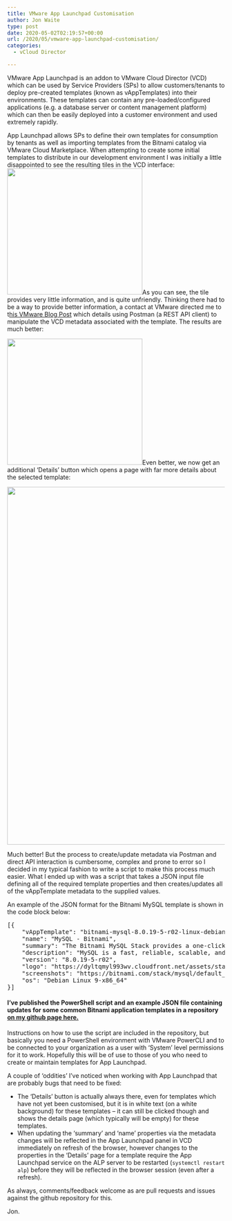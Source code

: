 ```yaml
---
title: VMware App Launchpad Customisation
author: Jon Waite
type: post
date: 2020-05-02T02:19:57+00:00
url: /2020/05/vmware-app-launchpad-customisation/
categories:
  - vCloud Director

---
```

VMware App Launchpad is an addon to VMware Cloud Director (VCD) which can be used by Service Providers (SPs) to allow customers/tenants to deploy pre-created templates (known as vAppTemplates) into their environments. These templates can contain any pre-loaded/configured applications (e.g. a database server or content management platform) which can then be easily deployed into a customer environment and used extremely rapidly.

App Launchpad allows SPs to define their own templates for consumption by tenants as well as importing templates from the Bitnami catalog via VMware Cloud Marketplace. When attempting to create some initial templates to distribute in our development environment I was initially a little disappointed to see the resulting tiles in the VCD interface:  
[<img loading="lazy" decoding="async" class="aligncenter wp-image-1106 size-full" src="https://kiwicloud.ninja/wp-content/uploads/2020/05/alp-before-tile.png" alt="" width="313" height="292" srcset="https://kiwicloud.ninja/wp-content/uploads/2020/05/alp-before-tile.png 313w, https://kiwicloud.ninja/wp-content/uploads/2020/05/alp-before-tile-300x280.png 300w, https://kiwicloud.ninja/wp-content/uploads/2020/05/alp-before-tile-150x140.png 150w, https://kiwicloud.ninja/wp-content/uploads/2020/05/alp-before-tile-161x150.png 161w" sizes="(max-width: 313px) 100vw, 313px" />][1]As you can see, the tile provides very little information, and is quite unfriendly. Thinking there had to be a way to provide better information, a contact at VMware directed me to t[his VMware Blog Post][2] which details using Postman (a REST API client) to manipulate the VCD metadata associated with the template. The results are much better:

[<img loading="lazy" decoding="async" class="aligncenter wp-image-1105 size-full" src="https://kiwicloud.ninja/wp-content/uploads/2020/05/alp-after-tile.png" alt="" width="313" height="292" srcset="https://kiwicloud.ninja/wp-content/uploads/2020/05/alp-after-tile.png 313w, https://kiwicloud.ninja/wp-content/uploads/2020/05/alp-after-tile-300x280.png 300w, https://kiwicloud.ninja/wp-content/uploads/2020/05/alp-after-tile-150x140.png 150w, https://kiwicloud.ninja/wp-content/uploads/2020/05/alp-after-tile-161x150.png 161w" sizes="(max-width: 313px) 100vw, 313px" />][3]Even better, we now get an additional &#8216;Details&#8217; button which opens a page with far more details about the selected template:

<img loading="lazy" decoding="async" class="aligncenter wp-image-1104 size-full" src="https://kiwicloud.ninja/wp-content/uploads/2020/05/alp-after-details.png" alt="" width="1056" height="828" srcset="https://kiwicloud.ninja/wp-content/uploads/2020/05/alp-after-details.png 1056w, https://kiwicloud.ninja/wp-content/uploads/2020/05/alp-after-details-300x235.png 300w, https://kiwicloud.ninja/wp-content/uploads/2020/05/alp-after-details-800x627.png 800w, https://kiwicloud.ninja/wp-content/uploads/2020/05/alp-after-details-768x602.png 768w, https://kiwicloud.ninja/wp-content/uploads/2020/05/alp-after-details-150x118.png 150w, https://kiwicloud.ninja/wp-content/uploads/2020/05/alp-after-details-191x150.png 191w" sizes="(max-width: 1056px) 100vw, 1056px" /> 

Much better! But the process to create/update metadata via Postman and direct API interaction is cumbersome, complex and prone to error so I decided in my typical fashion to write a script to make this process much easier. What I ended up with was a script that takes a JSON input file defining all of the required template properties and then creates/updates all of the vAppTemplate metadata to the supplied values.

An example of the JSON format for the Bitnami MySQL template is shown in the code block below:

<pre class="EnlighterJSRAW" data-enlighter-language="json">[{
    "vAppTemplate": "bitnami-mysql-8.0.19-5-r02-linux-debian-9-x86_64-nami",
    "name": "MySQL - Bitnami",
    "summary": "The Bitnami MySQL Stack provides a one-click install solution for MySQL.",
    "description": "MySQL is a fast, reliable, scalable, and easy to use open source relational database system. Designed to handle mission-critical, heavy-load production applications.",
    "version": "8.0.19-5-r02",
    "logo": "https://dyltqmyl993wv.cloudfront.net/assets/stacks/mysql/img/mysql-stack-110x117.png",
    "screenshots": "https://bitnami.com/stack/mysql/default_screenshot",
    "os": "Debian Linux 9-x86_64"
}]</pre>

#### **I&#8217;ve published the PowerShell script and an example JSON file containing updates for some common Bitnami application templates in a repository [on my github page here.][4]**

Instructions on how to use the script are included in the repository, but basically you need a PowerShell environment with VMware PowerCLI and to be connected to your organization as a user with &#8216;System&#8217; level permissions for it to work. Hopefully this will be of use to those of you who need to create or maintain templates for App Launchpad.

A couple of &#8216;oddities&#8217; I&#8217;ve noticed when working with App Launchpad that are probably bugs that need to be fixed:

  * The &#8216;Details&#8217; button is actually always there, even for templates which have not yet been customised, but it is in white text (on a white background) for these templates &#8211; it can still be clicked though and shows the details page (which typically will be empty) for these templates.
  * When updating the &#8216;summary&#8217; and &#8216;name&#8217; properties via the metadata changes will be reflected in the App Launchpad panel in VCD immediately on refresh of the browser, however changes to the properties in the &#8216;Details&#8217; page for a template require the App Launchpad service on the ALP server to be restarted (`systemctl restart alp`) before they will be reflected in the browser session (even after a refresh).

As always, comments/feedback welcome as are pull requests and issues against the github repository for this.

Jon.

 

 [1]: https://kiwicloud.ninja/wp-content/uploads/2020/05/alp-before-tile.png
 [2]: https://blogs.vmware.com/cloudprovider/2020/04/easy-application-deployment-in-vmware-cloud-director-with-app-launchpad.html
 [3]: https://kiwicloud.ninja/wp-content/uploads/2020/05/alp-after-tile.png
 [4]: https://github.com/jondwaite/ALP-metadata